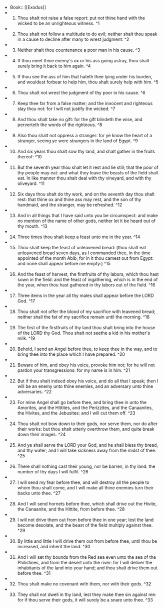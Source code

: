 - Book:: [[Exodus]]
- 1. Thou shalt not raise a false report: put not thine hand with the wicked to be an unrighteous witness. ^1
- 2. Thou shalt not follow a multitude to do evil; neither shalt thou speak in a cause to decline after many to wrest judgment: ^2
- 3. Neither shalt thou countenance a poor man in his cause. ^3
- 4. If thou meet thine enemy's ox or his ass going astray, thou shalt surely bring it back to him again. ^4
- 5. If thou see the ass of him that hateth thee lying under his burden, and wouldest forbear to help him, thou shalt surely help with him. ^5
- 6. Thou shalt not wrest the judgment of thy poor in his cause. ^6
- 7. Keep thee far from a false matter; and the innocent and righteous slay thou not: for I will not justify the wicked. ^7
- 8. And thou shalt take no gift: for the gift blindeth the wise, and perverteth the words of the righteous. ^8
- 9. Also thou shalt not oppress a stranger: for ye know the heart of a stranger, seeing ye were strangers in the land of Egypt. ^9
- 10. And six years thou shalt sow thy land, and shalt gather in the fruits thereof: ^10
- 11. But the seventh year thou shalt let it rest and lie still; that the poor of thy people may eat: and what they leave the beasts of the field shall eat. In like manner thou shalt deal with thy vineyard, and with thy oliveyard. ^11
- 12. Six days thou shalt do thy work, and on the seventh day thou shalt rest: that thine ox and thine ass may rest, and the son of thy handmaid, and the stranger, may be refreshed. ^12
- 13. And in all things that I have said unto you be circumspect: and make no mention of the name of other gods, neither let it be heard out of thy mouth. ^13
- 14. Three times thou shalt keep a feast unto me in the year. ^14
- 15. Thou shalt keep the feast of unleavened bread: (thou shalt eat unleavened bread seven days, as I commanded thee, in the time appointed of the month Abib; for in it thou camest out from Egypt: and none shall appear before me empty:) ^15
- 16. And the feast of harvest, the firstfruits of thy labors, which thou hast sown in the field: and the feast of ingathering, which is in the end of the year, when thou hast gathered in thy labors out of the field. ^16
- 17. Three items in the year all thy males shall appear before the LORD God. ^17
- 18. Thou shalt not offer the blood of my sacrifice with leavened bread; neither shall the fat of my sacrifice remain until the morning. ^18
- 19. The first of the firstfruits of thy land thou shalt bring into the house of the LORD thy God. Thou shalt not seethe a kid in his mother's milk. ^19
- 20. Behold, I send an Angel before thee, to keep thee in the way, and to bring thee into the place which I have prepared. ^20
- 21. Beware of him, and obey his voice, provoke him not; for he will not pardon your transgressions: for my name is in him. ^21
- 22. But if thou shalt indeed obey his voice, and do all that I speak; then I will be an enemy unto thine enemies, and an adversary unto thine adversaries. ^22
- 23. For mine Angel shall go before thee, and bring thee in unto the Amorites, and the Hittites, and the Perizzites, and the Canaanites, the Hivites, and the Jebusites: and I will cut them off. ^23
- 24. Thou shalt not bow down to their gods, nor serve them, nor do after their works: but thou shalt utterly overthrow them, and quite break down their images. ^24
- 25. And ye shall serve the LORD your God, and he shall bless thy bread, and thy water; and I will take sickness away from the midst of thee. ^25
- 26. There shall nothing cast their young, nor be barren, in thy land: the number of thy days I will fulfil. ^26
- 27. I will send my fear before thee, and will destroy all the people to whom thou shalt come, and I will make all thine enemies turn their backs unto thee. ^27
- 28. And I will send hornets before thee, which shall drive out the Hivite, the Canaanite, and the Hittite, from before thee. ^28
- 29. I will not drive them out from before thee in one year; lest the land become desolate, and the beast of the field multiply against thee. ^29
- 30. By little and little I will drive them out from before thee, until thou be increased, and inherit the land. ^30
- 31. And I will set thy bounds from the Red sea even unto the sea of the Philistines, and from the desert unto the river: for I will deliver the inhabitants of the land into your hand; and thou shalt drive them out before thee. ^31
- 32. Thou shalt make no covenant with them, nor with their gods. ^32
- 33. They shall not dwell in thy land, lest they make thee sin against me: for if thou serve their gods, it will surely be a snare unto thee. ^33
